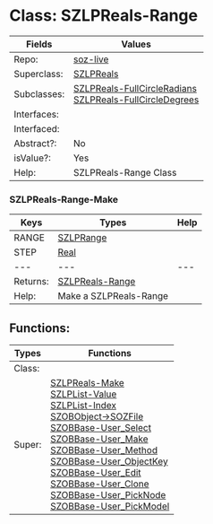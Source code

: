 
# Class:	SZLPReals-Range

| Fields | Values |
| --------- | --------- |
| Repo: | [soz-live](/repos/soz-live.html) |
| Superclass: | [SZLPReals](SZLPReals.html) |
| Subclasses: | [SZLPReals-FullCircleRadians](SZLPReals-FullCircleRadians.html) <br> [SZLPReals-FullCircleDegrees](SZLPReals-FullCircleDegrees.html) |
| Interfaces: |  |
| Interfaced: |  |
| Abstract?: | No |
| isValue?: | Yes |
| Help: | SZLPReals-Range Class |

### SZLPReals-Range-Make

| Keys | Types | Help |
| --------- | --------- | --------- |
| RANGE | [SZLPRange](SZLPRange.html) |  |
| STEP | [Real](Real.html) |  |
| --- | --- | --- |
| Returns: | [SZLPReals-Range](SZLPReals-Range.html) |
| Help: | Make a SZLPReals-Range |


## Functions:

| Types | Functions |
| --------- | --------- |
| Class: |  |
| Super: | [SZLPReals-Make](SZLPReals.html) <br> [SZLPList-Value](SZLPList.html) <br> [SZLPList-Index](SZLPList.html) <br> [SZOBObject->SOZFile](SZOBObject.html) <br> [SZOBBase-User_Select](SZOBBase.html) <br> [SZOBBase-User_Make](SZOBBase.html) <br> [SZOBBase-User_Method](SZOBBase.html) <br> [SZOBBase-User_ObjectKey](SZOBBase.html) <br> [SZOBBase-User_Edit](SZOBBase.html) <br> [SZOBBase-User_Clone](SZOBBase.html) <br> [SZOBBase-User_PickNode](SZOBBase.html) <br> [SZOBBase-User_PickModel](SZOBBase.html) |


